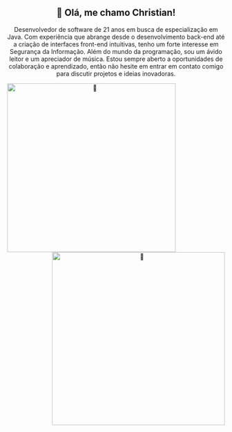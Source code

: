 <div align="center">
  <h2>👋 Olá, me chamo Christian!</h2>
  <p>Desenvolvedor de software de 21 anos em busca de especialização em Java. Com experiência que abrange desde o desenvolvimento back-end até a criação de interfaces front-end intuitivas, tenho um forte interesse em Segurança da Informação. Além do mundo da programação, sou um ávido leitor e um apreciador de música. Estou sempre aberto a oportunidades de colaboração e aprendizado, então não hesite em entrar em contato comigo para discutir projetos e ideias inovadoras.</p>
</div>


<div align="center">
  <img align="left" width="390" alt="🦑" src="https://metrics.lecoq.io/Maracujacake?template=terminal&fortune=1&leetcode=1&achievements=1&notable=1&activity=1&lines=1&languages=1&base=header%2C%20activity%2C%20community%2C%20repositories%2C%20metadata&base.indepth=false&base.hireable=false&base.skip=false&languages=false&languages.limit=8&languages.threshold=0%25&languages.other=false&languages.colors=github&languages.sections=most-used&languages.indepth=false&languages.analysis.timeout=15&languages.analysis.timeout.repositories=7.5&languages.categories=markup%2C%20programming&languages.recent.categories=markup%2C%20programming&languages.recent.load=300&languages.recent.days=14&lines=false&lines.sections=base&lines.repositories.limit=4&lines.history.limit=1&lines.delay=0&achievements=false&achievements.threshold=C&achievements.secrets=true&achievements.display=detailed&achievements.limit=0&notable=false&notable.from=organization&notable.repositories=false&notable.indepth=false&notable.types=commit&notable.self=false&activity=false&activity.limit=5&activity.load=300&activity.days=14&activity.visibility=all&activity.timestamps=false&activity.filter=all&leetcode=false&leetcode.user=.user.login&leetcode.sections=solved&leetcode.limit.skills=10&leetcode.limit.recent=2&fortune=false&config.timezone=America%2FSao_Paulo">


  
<img align="right" width="400" alt="🦑" src="https://metrics.lecoq.io/Maracujacake?template=terminal&base.indepth=true&base.hireable=true&isocalendar=1&languages=1&habits=1&introduction=1&leetcode=1&stars=1&lines=1&fortune=1&achievements=1&activity=1&base=header%2C%20activity%2C%20community%2C%20repositories%2C%20metadata&base.indepth=true&base.hireable=true&base.skip=false&isocalendar=false&isocalendar.duration=half-year&languages=false&languages.limit=8&languages.threshold=0%25&languages.other=false&languages.colors=github&languages.sections=most-used&languages.indepth=false&languages.analysis.timeout=15&languages.analysis.timeout.repositories=7.5&languages.categories=markup%2C%20programming&languages.recent.categories=markup%2C%20programming&languages.recent.load=300&languages.recent.days=14&lines=false&lines.sections=base&lines.repositories.limit=4&lines.history.limit=1&lines.delay=0&stars=false&stars.limit=4&habits=false&habits.from=200&habits.days=14&habits.facts=true&habits.charts=false&habits.charts.type=classic&habits.trim=false&habits.languages.limit=8&habits.languages.threshold=0%25&achievements=false&achievements.threshold=C&achievements.secrets=true&achievements.display=detailed&achievements.limit=0&activity=false&activity.limit=5&activity.load=300&activity.days=14&activity.visibility=all&activity.timestamps=false&activity.filter=all&introduction=false&introduction.title=true&leetcode=false&leetcode.user=Maracujacake&leetcode.sections=solved&leetcode.limit.skills=10&leetcode.limit.recent=2&fortune=false&config.timezone=America%2FSao_Paulo">
</div>
